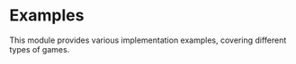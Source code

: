 # Examples

This module provides various implementation examples, covering different types of games.
